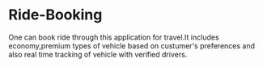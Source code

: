 # Ride-Booking
One can book ride through this application for travel.It includes economy,premium types of vehicle based on custumer's preferences and also real time tracking of vehicle with verified drivers.
